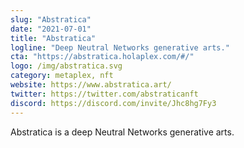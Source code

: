 ```yaml
---
slug: "Abstratica"
date: "2021-07-01"
title: "Abstratica"
logline: "Deep Neutral Networks generative arts."
cta: "https://abstratica.holaplex.com/#/"
logo: /img/abstratica.svg
category: metaplex, nft
website: https://www.abstratica.art/
twitter: https://twitter.com/abstraticanft
discord: https://discord.com/invite/Jhc8hg7Fy3
---
```


Abstratica is a deep Neutral Networks generative arts.
